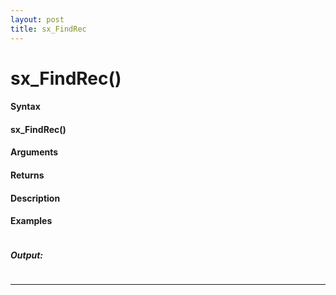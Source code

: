 ```yaml
---
layout: post
title: sx_FindRec
---
```


# sx_FindRec()


#### Syntax

#### sx_FindRec()

#### Arguments

#### Returns

#### Description

#### Examples

```

```

##### Output:

```

```

---